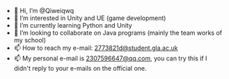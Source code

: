 - 👋 Hi, I’m @Qiweiqwq
- 👀 I’m interested in Unity and UE (game development)
- 🌱 I’m currently learning Python and Unity
- 💞️ I’m looking to collaborate on Java programs (mainly the team works of my school)
- 📫 How to reach my e-mail: 2773821d@student.gla.ac.uk
- 📫 My personal e-mail is 2307596647@qq.com, you can try this if I didn't reply to your e-mails on the official one.

<!---
Qiweiqwq/Qiweiqwq is a ✨ special ✨ repository because its `README.md` (this file) appears on your GitHub profile.
You can click the Preview link to take a look at your changes.
--->
